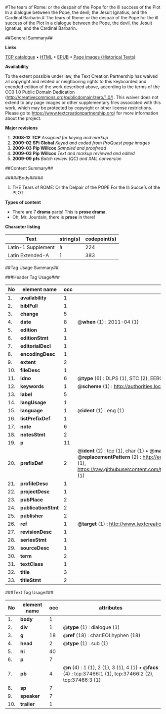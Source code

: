 #The tears of Rome: or the despair of the Pope for the ill success of the Plot In a dialogue between the Pope, the devil, the Jesuit Ignatius, and the Cardinal Barbarin.#
The tears of Rome: or the despair of the Pope for the ill success of the Plot In a dialogue between the Pope, the devil, the Jesuit Ignatius, and the Cardinal Barbarin.

##General Summary##

**Links**

[TCP catalogue](http://www.ota.ox.ac.uk/tcp/)  • 
[HTML](http://tei.it.ox.ac.uk/tcp/Texts-HTML/free/A64/A64280.html)  • 
[EPUB](http://tei.it.ox.ac.uk/tcp/Texts-EPUB/free/A64/A64280.epub) • 
[Page images (Historical Texts)](https://historicaltexts.jisc.ac.uk/eebo-99832991e)

**Availability**

To the extent possible under law, the Text Creation Partnership has waived all copyright and related or neighboring rights to this keyboarded and encoded edition of the work described above, according to the terms of the CC0 1.0 Public Domain Dedication (http://creativecommons.org/publicdomain/zero/1.0/). This waiver does not extend to any page images or other supplementary files associated with this work, which may be protected by copyright or other license restrictions. Please go to https://www.textcreationpartnership.org/ for more information about the project.

**Major revisions**

1. __2008-12__ __TCP__ *Assigned for keying and markup*
1. __2009-02__ __SPi Global__ *Keyed and coded from ProQuest page images*
1. __2009-03__ __Pip Willcox__ *Sampled and proofread*
1. __2009-03__ __Pip Willcox__ *Text and markup reviewed and edited*
1. __2009-09__ __pfs__ *Batch review (QC) and XML conversion*

##Content Summary##

#####Body#####

1. THE Tears of ROME: Or the Deſpair of the POPE For the Ill Succeſs of the PLOT.

**Types of content**

  * There are 7 **drama** parts! This is **prose drama**.
  * Oh, Mr. Jourdain, there is **prose** in there!

**Character listing**


|Text|string(s)|codepoint(s)|
|---|---|---|
|Latin-1 Supplement|à|224|
|Latin Extended-A|ſ|383|

##Tag Usage Summary##

###Header Tag Usage###

|No|element name|occ|attributes|
|---|---|---|---|
|1.|__availability__|1||
|2.|__biblFull__|1||
|3.|__change__|5||
|4.|__date__|8| @__when__ (1) : 2011-04 (1)|
|5.|__edition__|1||
|6.|__editionStmt__|1||
|7.|__editorialDecl__|1||
|8.|__encodingDesc__|1||
|9.|__extent__|2||
|10.|__fileDesc__|1||
|11.|__idno__|6| @__type__ (6) : DLPS (1), STC (2), EEBO-CITATION (1), PROQUEST (1), VID (1)|
|12.|__keywords__|1| @__scheme__ (1) : http://authorities.loc.gov/ (1)|
|13.|__label__|5||
|14.|__langUsage__|1||
|15.|__language__|1| @__ident__ (1) : eng (1)|
|16.|__listPrefixDef__|1||
|17.|__note__|6||
|18.|__notesStmt__|2||
|19.|__p__|11||
|20.|__prefixDef__|2| @__ident__ (2) : tcp (1), char (1)  •  @__matchPattern__ (2) : ([0-9\-]+):([0-9IVX]+) (1), (.+) (1)  •  @__replacementPattern__ (2) : http://eebo.chadwyck.com/downloadtiff?vid=$1&page=$2 (1), https://raw.githubusercontent.com/textcreationpartnership/Texts/master/tcpchars.xml#$1 (1)|
|21.|__profileDesc__|1||
|22.|__projectDesc__|1||
|23.|__pubPlace__|2||
|24.|__publicationStmt__|2||
|25.|__publisher__|2||
|26.|__ref__|1| @__target__ (1) : http://www.textcreationpartnership.org/docs/. (1)|
|27.|__revisionDesc__|1||
|28.|__seriesStmt__|1||
|29.|__sourceDesc__|1||
|30.|__term__|2||
|31.|__textClass__|1||
|32.|__title__|3||
|33.|__titleStmt__|2||


###Text Tag Usage###

|No|element name|occ|attributes|
|---|---|---|---|
|1.|__body__|1||
|2.|__div__|1| @__type__ (1) : dialogue (1)|
|3.|__g__|18| @__ref__ (18) : char:EOLhyphen (18)|
|4.|__head__|2| @__type__ (1) : sub (1)|
|5.|__hi__|40||
|6.|__p__|7||
|7.|__pb__|4| @__n__ (4) : 1 (1), 2 (1), 3 (1), 4 (1)  •  @__facs__ (4) : tcp:37466:1 (1), tcp:37466:2 (2), tcp:37466:3 (1)|
|8.|__sp__|7||
|9.|__speaker__|7||
|10.|__trailer__|1||

